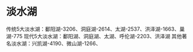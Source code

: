 # 淡水湖
传统5大淡水湖：鄱阳湖-3206、洞庭湖-2614、太湖-2537、洪泽湖-1663、巢湖-775
现代5大淡水湖：鄱阳湖、洞庭湖、太湖、呼伦湖-2203、洪泽湖
其他著名淡水湖：兴凯湖-4190、微山湖-1266、